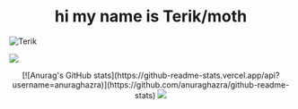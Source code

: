 <h1 align="center">hi my name is Terik/moth
 </h1>
<p align="left"> <img src="https://komarev.com/ghpvc/?username=TerikKek" alt="Terik" /> </p>

![](https://hit.yhype.me/github/profile?user_id=64386820)

<p align="center">
 [![Anurag's GitHub stats](https://github-readme-stats.vercel.app/api?username=anuraghazra)](https://github.com/anuraghazra/github-readme-stats)
  <img src="https://github-profile-trophy.vercel.app/?username=TerikKek&theme=nord&margin-w=15&margin-h=15&column=7" />
</p>

